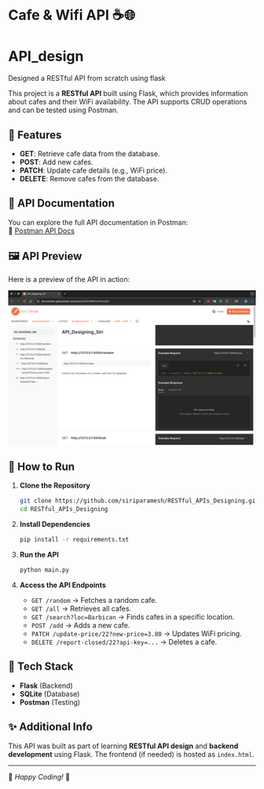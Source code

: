 # Cafe & Wifi API ☕🌐  
# API_design
Designed a RESTful API from scratch using flask

This project is a **RESTful API** built using Flask, which provides information about cafes and their WiFi availability. The API supports CRUD operations and can be tested using Postman.  

## 📌 Features  
- **GET**: Retrieve cafe data from the database.  
- **POST**: Add new cafes.  
- **PATCH**: Update cafe details (e.g., WiFi price).  
- **DELETE**: Remove cafes from the database.  

## 📸 API Documentation  
You can explore the full API documentation in Postman:  
🔗 [Postman API Docs](https://documenter.getpostman.com/view/43352389/2sAYkHodXC)  

## 🖼 API Preview  
Here is a preview of the API in action:  

![API Preview](Image.png)  

## 🚀 How to Run 

1. **Clone the Repository**  
   ```bash  
   git clone https://github.com/siriparamesh/RESTful_APIs_Designing.git  
   cd RESTful_APIs_Designing  
   ```  

2. **Install Dependencies**  
   ```bash  
   pip install -r requirements.txt  
   ```  

3. **Run the API**  
   ```bash  
   python main.py  
   ```  

4. **Access the API Endpoints**  
   - `GET /random` → Fetches a random cafe.  
   - `GET /all` → Retrieves all cafes.  
   - `GET /search?loc=Barbican` → Finds cafes in a specific location.  
   - `POST /add` → Adds a new cafe.  
   - `PATCH /update-price/22?new-price=3.80` → Updates WiFi pricing.  
   - `DELETE /report-closed/22?api-key=...` → Deletes a cafe.  

## 🎯 Tech Stack  
- **Flask** (Backend)  
- **SQLite** (Database)  
- **Postman** (Testing)  

## ✨ Additional Info  
This API was built as part of learning **RESTful API design** and **backend development** using Flask. The frontend (if needed) is hosted as `index.html`.  

---  

📌 *Happy Coding!* 🚀  
